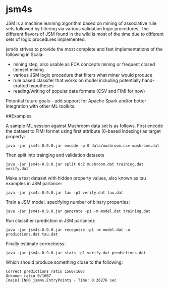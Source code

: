 # jsm4s

JSM is a machine learning algorithm based on mining of associative rule sets followed by filtering via various validation logic procedures. The different flavors of JSM found in the wild is most of the time due to different sets of logic procedures implemented.

jsm4s strives to provide the most complete and fast implementations of the following in Scala:
- mining step, also usable as FCA concepts mining or frequent closed itemset mining
- various JSM logic procedure that filters what miner would produce
- rule based classifer that works on model including potentially hand-crafted hypotheses
- reading/writing of popular data formats (CSV and FIMI for now)

Potential future goals - add support for Apache Spark and/or better integration with other ML toolkits.

##Examples

A sample ML session against Mushroom data set is as follows.
First encode the dataset to FIMI format using first attribute (0-based indexing) as target property:
```
java -jar jsm4s-0.9.0.jar encode -p 0 data/mushroom.csv mushroom.dat
```

Then split into trainging and validation datasets
```
java -jar jsm4s-0.9.0.jar split 8:2 mushroom.dat training.dat verify.dat
```

Make a test dataset with hidden property values, also known as tau examples in JSM parlance:
```
java -jar jsm4s-0.9.0.jar tau -p1 verify.dat tau.dat
```

Train a JSM model, specifying number of binary properties:
```
java -jar jsm4s-0.9.0.jar generate -p1 -m model.dat training.dat
```

Run classifier (prediction in JSM parlance):
```
java -jar jsm4s-0.9.0.jar recognize -p1 -m model.dat -o predictions.dat tau.dat
```

Finally estimate correctness:
```
java -jar jsm4s-0.9.0.jar stats -p1 verify.dat predictions.dat
```

Which should produce something close to the following:
```
Correct predictions ratio 1560/1607
Unknown ratio 0/1607
[main] INFO jsm4s.EntryPoint$ - Time: 0.26276 sec

```


